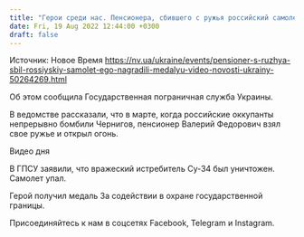 ```yaml
---
title: "Герои среди нас. Пенсионера, сбившего с ружья российский самолет, наградили медалью — видео"
date: Fri, 19 Aug 2022 12:44:00 +0300
draft: false
---
```

Источник: Новое Время https://nv.ua/ukraine/events/pensioner-s-ruzhya-sbil-rossiyskiy-samolet-ego-nagradili-medalyu-video-novosti-ukrainy-50264269.html


Об этом сообщила Государственная пограничная служба Украины.

В ведомстве рассказали, что в марте, когда российские оккупанты непрерывно бомбили Чернигов, пенсионер Валерий Федорович взял свое ружье и открыл огонь.

 Видео дня   

В ГПСУ заявили, что вражеский истребитель Су-34 был уничтожен. Самолет упал.

Герой получил медаль За содействии в охране государственной границы.

Присоединяйтесь к нам в соцсетях Facebook, Telegram и Instagram.
